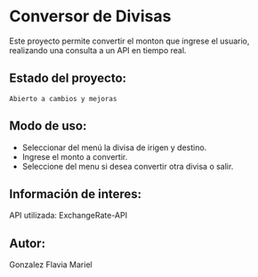 <h1> Conversor de Divisas</h1>

Este proyecto permite convertir el monton que ingrese el usuario, realizando una consulta a un API en tiempo real. 

<h2>Estado del proyecto:</h2>

`Abierto a cambios y mejoras`

<h2>Modo de uso:</h2>

- Seleccionar del menú la divisa de irigen y destino.
- Ingrese el monto a convertir.
- Seleccione del menu si desea convertir otra divisa o salir.

<h2>Información de interes:</h2>
API utilizada: ExchangeRate-API

<h2>Autor:</h2>
Gonzalez Flavia Mariel
